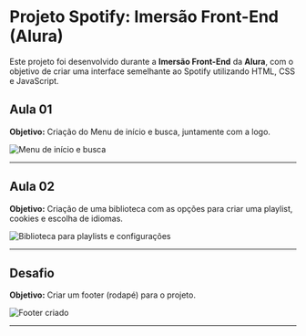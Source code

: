 # Projeto Spotify: Imersão Front-End (Alura)

Este projeto foi desenvolvido durante a **Imersão Front-End** da **Alura**, com o objetivo de criar uma interface semelhante ao Spotify utilizando HTML, CSS e JavaScript.

## Aula 01
**Objetivo:** Criação do Menu de início e busca, juntamente com a logo.

![Menu de início e busca](https://github.com/user-attachments/assets/7c99b585-240c-46b6-a1f0-2dc426a0a5c5)

---

## Aula 02
**Objetivo:** Criação de uma biblioteca com as opções para criar uma playlist, cookies e escolha de idiomas.

![Biblioteca para playlists e configurações](https://github.com/user-attachments/assets/c83b9b60-0366-49a9-8daa-f6dc8f3886b7)

---

## Desafio
**Objetivo:** Criar um footer (rodapé) para o projeto.

![Footer criado](https://github.com/user-attachments/assets/8f8b50fa-a376-4d66-b78e-91d365c41f80)

---

